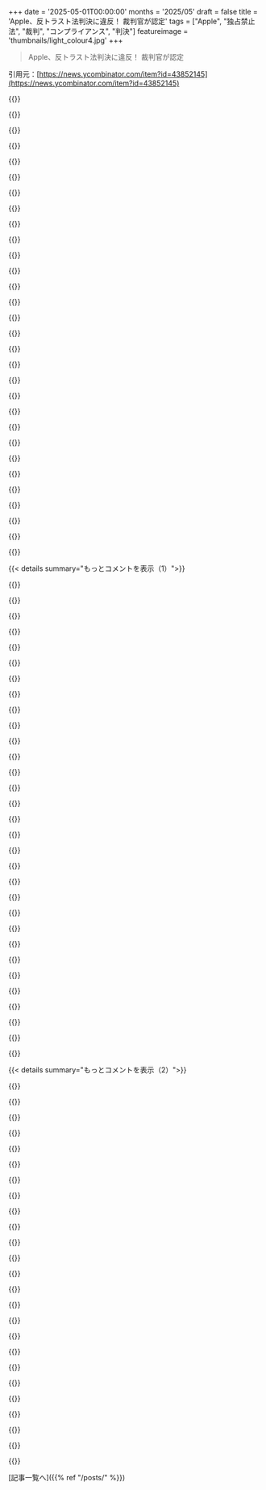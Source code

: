 +++
date = '2025-05-01T00:00:00'
months = '2025/05'
draft = false
title = 'Apple、反トラスト法判決に違反！ 裁判官が認定'
tags = ["Apple", "独占禁止法", "裁判", "コンプライアンス", "判決"]
featureimage = 'thumbnails/light_colour4.jpg'
+++

> Apple、反トラスト法判決に違反！ 裁判官が認定

引用元：[https://news.ycombinator.com/item?id=43852145](https://news.ycombinator.com/item?id=43852145)




{{<matomeQuote body="裁判資料を読むと、Appleの裏側がよく分かって面白いよ。[0]<br>2021年11月16日のSlackのやり取りで、プロジェクトミシガン担当者が警告画面の文言をどうするか話してるんだけど、「’外部サイト’って怖く聞こえるから、役員連中が気に入るぞ」って提案があったり、別の人は「もっと悪くするために、アプリ名じゃなくて開発者名を追加できるよ」って言ってて、それに別の人が「おー、それいいね」って返信してるんだ。[0]はこのリンクから読めるよ。<br>https://storage.courtlistener.com/recap/gov.uscourts.cand.36...”" userName="troad" createdAt="2025/05/01 09:16:31" color="#45d325">}}




{{<matomeQuote body="裁判官が使うべき文言を具体的に指定してないなら、これって全然違反じゃないように見えるけど？「競合他社を使ってください。うちよりずっと良い体験ができますよ」みたいに言うべきなの？" userName="hajile" createdAt="2025/05/01 12:24:31" color="">}}




{{<matomeQuote body="弁護士だけど、それは違うな。これは間違いなく違反だよ。<br>差止命令は、意図的に「差し止められる、または要求される行為を合理的な詳細さで説明する」ことだけが求められてる。鍵は「合理的」ってことね。全てを指定する必要はないし、特に命令を受ける側が詳しい場合はね。<br>裁判所が文言とか全部指定する必要があると思ってるみたいだけど、絶対にそんなことない。どうやるか考えるのはお前の仕事で、もしもっと情報が必要なら、驚くことに裁判官に聞くことも、自分の提案が遵守になるか聞くこともできるんだ。" userName="DannyBee" createdAt="2025/05/01 13:14:53" color="#ff33a1">}}




{{<matomeQuote body="悪意ある対応もだけど、一番ショックなのは、裁判所の差止命令が出て、今後調査される可能性があるのを分かってて、あんなやり取りを文字に残してることだよ。マジで、世界トップ10に入る大企業が、収益のために法廷とチキンレースしてるんだぜ。これって適当な社員じゃなくて、差止命令遵守のための「プロジェクトミシガン」の担当者たちなんだろ？<br>そのプロジェクトに関わる人全員に、弁護士がデバイスに近づくたびに張り付いてるべきじゃないの？" userName="avar" createdAt="2025/05/01 12:39:09" color="#38d3d3">}}




{{<matomeQuote body="ここで根本的な議論に切り込もうぜ。政府が人の心理状態を指示するなんて絶対許されるべきじゃないし、事実じゃなくて感情に基づいて指示するなんてのもダメだろ。<br>裁判官がその意味で「合理的」を求めたなら、合理性の範囲を定義すべきだったんだ。「合理的なのは俺様裁判官が合理的と考えることだ」って思い込みは、あらゆる意味でダメだ。裁判官の心を読めるわけじゃない。もし言いたいことを正確に言わなかったんなら、悪いのは裁判官の方だ。" userName="hajile" createdAt="2025/05/01 16:00:39" color="">}}




{{<matomeQuote body="法律って客観的な真実じゃないんだよ。危険運転とかハラスメントとか、全部の形が具体的に定められてるわけじゃない。でも、アヒルみたいに歩いてアヒルみたいに鳴くなら、それはアヒルだろ。<br>関係者がこれが分からないほど頭が悪いなら、Appleはもっと賢い人間を雇うべきだね、だってこれから大変なことになるだろうから。UI担当者だけじゃなくて、何でも法務を通るはずだろ。似たような判決を受けたことがある会社と契約したことあるけど、彼らは慎重だったよ。" userName="bcrosby95" createdAt="2025/05/01 16:30:42" color="">}}




{{<matomeQuote body="危険運転みたいなのは刑事事件で、専門家や陪審員が両方の立場を説明する。いろんな視点を持つ陪審員がいるから、裁判官個人の偏見に左右されにくい。一方、これは民事事件だ。陪審員は関わってない。<br>判決を実行するチームは裁判とは直接も間接も関わってない。判決が曖昧なのは、裁判官が専門家じゃなくて、自分が書いたことについて資格がなかったからだと思う。合理的な結論に達するために専門家に相談する代わりに、専門家でもないのに専門家ぶって進めたんだ（俺に言わせりゃ合理的じゃないな）。<br>曖昧なガイドラインで思った結果が出なかった時、話し合う代わりに、専門家が裁判官の意図を読むべきだと決めつけ、理解できなかったことに対して、裁判官の立場を利用して罰したみたいだね（俺には悪意に近いように見える）。" userName="hajile" createdAt="2025/05/01 16:57:14" color="">}}




{{<matomeQuote body="民事事件で専門家が証言しないとでも思ってるの？<br>法律について、何の根拠もない、この場合、実際の個人的経験からも来てない、すごく手の込んだ長文のわめきを聞かされるの、ほんと疲れるし、混乱を生むだけだよ。<br>例えば、さっき法廷は「合理的」という言葉に頼るべきではないと言ったでしょ？ それほど法システムに関する経験が皆無であることを示す簡単な方法はないね。コードみたいに法律が機能すべきだってプログラマーが勘違いしてるのは悲しいことだけど、もっと悲しいのは、必要性から法律がソースコードみたいに機能してはならないってことを、実際の人生経験がないせいで理解できてないってことだ。" userName="freejazz" createdAt="2025/05/01 17:34:58" color="#ff5c5c">}}




{{<matomeQuote body="既存の仕組みには詳しいけど、それが欠陥だと思ってるんだよ。<br>民事事件で専門家が証言しないなんて言ってない。俺の主張は、裁判官が専門外の分野で判決を下す際に、専門家に相談すべきだったってことだ。<br>お前は合理的という概念の弁護をしてるんじゃなくて、ただそれが存在すると主張してるだけで、それが良いものだという意味を含ませてるんだろ。さらに、裁判官による合理的という主張が、専門家や陪審員による合理的という主張と同じ重みを持つべきだと暗に示してるみたいだな。<br>これらの主張を弁護できるの？" userName="hajile" createdAt="2025/05/01 17:46:33" color="">}}




{{<matomeQuote body="マジかよ。<br>どんだけひどくなるんだ？<br>完全に悪意あるじゃん。" userName="bitpush" createdAt="2025/05/01 09:34:31" color="">}}




{{<matomeQuote body="悪意のあるコンプライアンスってマジであるんだよ。<br>中立的な言葉を使うべきなのにね。" userName="jkirsteins" createdAt="2025/05/01 12:28:29" color="">}}




{{<matomeQuote body="こういうメッセージ受け取るのマジで不快なんだよね、特にEUの指示に従ったやつとか。<br>あからさまにAppleっぽくない見た目にしてあって、いつものAppleのきれいな表示がないせいで、なんかマルウェアか詐欺みたいに感じちゃうんだ。<br>皮肉なことに、それが意図的なAppleの悪意のあるコンプライアンスのごまかしだって思われちゃって、iOSの体験全体が嫌になっちゃうんだよね。" userName="kmfrk" createdAt="2025/05/01 10:48:23" color="#45d325">}}




{{<matomeQuote body="悪意のあるコンプライアンスが違法になるのは、実際に従わない場合だけだよ。" userName="hajile" createdAt="2025/05/01 13:02:21" color="">}}




{{<matomeQuote body="そもそもなんで言葉なんか使う必要があるの？<br>なんでアプリ開発者が直接支払い画面開けるようにしないの？" userName="larsnystrom" createdAt="2025/05/01 12:39:16" color="">}}




{{<matomeQuote body="それも違うよ。<br>誠実さ（Good faith）は必須なんだ。<br>不誠実に振る舞ったら、それでも制裁を受ける可能性がある。<br>これについて何か背景知識あるの？<br>それともただ現実こうあってほしいって言ってるだけ？<br>だって君が言ってること、弁護士じゃなくても10分調べれば正しい情報見つけられるくらい間違った情報ばらまいてるだけじゃん。" userName="DannyBee" createdAt="2025/05/01 13:17:26" color="#ff5733">}}




{{<matomeQuote body="裁判官の命令読むとマジ「激怒して真っ赤になった」って感じだね。引用すると、Appleのバイスプレジデント・オブ・ファイナンス、Alex Romanは宣誓で嘘ついたってさ。裁判所は「これは差し止め命令で交渉じゃない」「やり直しはない」「遅延は許さない」「Appleは競争妨げない」ってキレてるよ。命令順守を避けるための新たな反競争行為は禁止だってさ。" userName="caf" createdAt="2025/05/01 10:09:08" color="#ff5c5c">}}




{{<matomeQuote body="「外部ウェブサイト」（”external website”）がどう悪意のあるコンプライアンスなのかすらよく分からないな。<br>うん、怖がらせる意図があるのは分かる。<br>でも「外部ウェブサイト」ってのは正しくて中立的な言葉で、つまり... 外部ウェブサイトって意味じゃん。" userName="raincole" createdAt="2025/05/01 12:54:51" color="">}}




{{<matomeQuote body="裁判官は、Alex Romanの行動とそれに加担した全員を法廷侮辱罪の審理にかけるよう言及したらしいよ。<br>これ懲役刑の可能性があるんだ。<br>まさかAppleが、役員に懲役のリスクがあるほど露骨に法廷に逆らうなんて思ってもみなかった。" userName="Gareth321" createdAt="2025/05/01 10:16:30" color="#ff5c5c">}}




{{<matomeQuote body="「一番ショックなのは、命令後で証拠開示ありうるのに、あんなこと書いてる奴がいるってこと。」っていう意見について。<br>負けた後は手続きは敵対的じゃなくなり、命令順守の証拠や報告を求められるのが普通だから、順守の記録を残すのは当然なんだ。<br>これはその結果見る記録の典型的なものだよ。<br>むしろAppleが嘘つかなかったのが唯一ショックかも :)<br>たいてい特権で隠そうとするけど、うまくいかないんだよね。" userName="DannyBee" createdAt="2025/05/01 13:30:24" color="#785bff">}}




{{<matomeQuote body="＞だから、それが良いっていう含みを持って存在し続けなきゃいけない<br>こういう概念が良いのは、君みたいな態度の人がいるからだよ。法の目的は抜け穴探しじゃなく、文字通り意図にも従わせることなんだ。法律を回避しようとするヤツはできるだけ厳しく罰せられるべき。会社や人が clever な手で法律を破ろうとするより、誠実に法律に従おうとする方が社会にとってずっと良いからさ。だから悪質なヤツはできるだけ罰せられるべきなんだ。" userName="stale2002" createdAt="2025/05/01 18:18:22" color="">}}




{{<matomeQuote body="だったらさ、法律全部なくしてさ、『悪くなるな』っていう法律だけにして、あとは裁判官とか陪審員にその場で決めさせればいいじゃんか。ホントはさ、あんた自身の主張だって信じてないんでしょ。あんたはさ、ありとあらゆる許されない行為をすっごく詳しく規定する法律をたくさん作りたいんでしょ。あんたが俺と違うのは、その線をどこに引くべきかってとこだけだよ。" userName="hajile" createdAt="2025/05/01 18:40:39" color="">}}




{{<matomeQuote body="＞遵守するために自分がやってることを記録しなきゃいけない<br>親コメントが引用したテキストって、遵守するために必要な記録の一部じゃないと思うんだよね。弁護士は特定の会話は直接会って話せって言うらしいし、こういう会話がテキストで残ってるってのが驚きだわ。" userName="egonschiele" createdAt="2025/05/01 14:28:23" color="">}}




{{<matomeQuote body="弁護士が何を言うか知ってるよ、エンジニアだけど弁護士もやってるからね。文脈も大事。これはさ、証拠隠しじゃなくて、やってることを裁判官に見つからないようにする話なんだ。これ、マジで悪い計画だよ。Googleも非公式会話で制裁受けた後、証拠作らないで逃れる時代は終わってる。これは悪いアドバイス。俺がクライアントに言ってた良いアドバイスは、『悪いことしてないなら、してるみたいに振る舞うな。悪いことしてるなら、やめろ』だよ。" userName="DannyBee" createdAt="2025/05/01 18:05:22" color="#ff5733">}}




{{<matomeQuote body="これからはさ、企業研修プログラムで『ユーザーに通知する』って言う時に『ユーザーを怖がらせる』って意味で言おうって教えるようになるんだろうね。そしたらもう裁判でそんな証拠は出てこなくなるんだよ。Microsoftが『競争を潰す』って言葉を絶対使うなって教えたみたいにさ。でもさ、結局やってることは全部同じなんだろうけどね。" userName="Jensson" createdAt="2025/05/01 10:08:25" color="#785bff">}}




{{<matomeQuote body="今の解釈は知ってるけど、論理的にムリがある。『合理性』が鍵だけど裁判官の心は読めないし、主観的だよ。技術やUI/UXの専門家じゃない裁判官が合理的な実装を判断なんて無理。彼女が専門家なら具体的な判決書けたはず。合理性は資格ない裁判官の不合理な判断を隠す言い訳だ。あと『誠実さ』だけど、数百数千人の心の状態を裁判官一人で判断なんて不可能。結果で判断するしかないなら最初から結果明確にすべき。これも裁判官の無能さの言い訳。誠実さや合理性は、専門家じゃない裁判官が企業相手に使うには壊れてる。" userName="hajile" createdAt="2025/05/01 16:35:13" color="#45d325">}}




{{<matomeQuote body="＞もし悪いことしてるなら、やめろ。<br><br>あんた弁護士かもだけど、Apple相手ならこれ悪いアドバイス。彼らは有能な弁護士雇えるし、差止命令無視してるって知ってたか、裁判官がこう見るって予測できたはず。だから『悪いこと』やる気満々でも法的助言は使えるんだ。俺が驚くのは、証拠を裁判所に渡しちゃわないようにワークフロー変えるのがいかにヘタクソだったか。関係者集めて記録残さないようにできたはず。結果同じ言葉でも、裁判所はSlack検索だけで証拠得られなかった。証言強制されても『誰々がこう思った』程度になっただろうし。コピペされた引用よりは絶対マシだったって。" userName="avar" createdAt="2025/05/01 18:22:25" color="#785bff">}}




{{<matomeQuote body="そうしたらさ、その研修内容自体が証拠として出されて（Google の反競争的な研修みたいにね）、彼らがわざと反競争的だったって証明するために使われるんだよ。で、また同じことの繰り返しになるってわけ。" userName="lazide" createdAt="2025/05/01 10:33:51" color="#ff5c5c">}}




{{<matomeQuote body="『合理的』の良い使い方だね：あんたの投稿、信じられないくらい不合理だよ。法律とか『合理性』の法の適用、他の『誠実さ』の基準の例に基づかない、長くて長い不満だね。全然専門知識もないのに、まるでその裁判官より法律分かってるみたいな態度で話してる。合理性って心の状態じゃないから、『裁判官がどうやってこの人たちの心を読み取るんだ』なんて聞くと、心の状態を扱う法律にどう対処するんだ？って疑問が湧くじゃん。これ、法律の世界じゃ大した問題じゃないんだよ。俺たちは証拠と、証拠から導き出せる合理的な結論と推測に頼ってるんだ。" userName="freejazz" createdAt="2025/05/01 17:39:54" color="#ff5c5c">}}




{{<matomeQuote body="だってさ、ユーザーが詐欺に遭ったら Apple を責めるだろうからだよ。自分の管理外のリンクをクリックする時に警告を出すウェブサイトっていっぱいあるじゃん。" userName="scarface_74" createdAt="2025/05/01 12:49:32" color="">}}




{{<matomeQuote body="正直、色んな会社の社内連絡でこれより全然ひどいのみたことあるよ。Appleをかばうわけじゃないけど、これ普通に話してるだけじゃない？" userName="tokioyoyo" createdAt="2025/05/01 12:19:30" color="">}}




{{< details summary="もっとコメントを表示（1）">}}

{{<matomeQuote body="うちの銀行とか証券会社（あと子供の学校サイトもだったかな）が、外部サイトへのリンク踏むたびに警告出すのと同じ理由って感じ（そう見られてる）。「銀行とか証券会社が普通にやってんなら俺らがやってもOKっしょ」って思うのも、「これでユーザーが変なアプリの詐欺リンク踏まされるの防げるかも」って思うのも、どっちもそれなりの理由あると思うんだよね。" userName="sokoloff" createdAt="2025/05/01 12:58:05" color="">}}




{{<matomeQuote body="Judge Rogersの判決文がやばいよ。Appleをめちゃくちゃボコボコにしてるから、ざっとでいいから全文読んでみるのおすすめする。" userName="thealexliang" createdAt="2025/05/01 01:00:34" color="#785bff">}}




{{<matomeQuote body="「この裁判所に、Appleに二度目のチャンスはない。」<br>このフレーズ書いた事務官？か誰か、最高すぎるだろ！よく通ったな（笑）。マジMVPだわ。" userName="tyre" createdAt="2025/05/01 05:05:04" color="">}}




{{<matomeQuote body="John GruberがDaring Fireballで一番面白いところを選んでくれてるよ。［1］<br>［1］ https://daringfireball.net/2025/04/gonzales_rogers_apple_app..." userName="JumpCrisscross" createdAt="2025/05/01 08:04:55" color="#ff5733">}}




{{<matomeQuote body="彼は簡潔にするのがうまいね。「裁判官が太字とかイタリック使い始めたら、キレてる証拠だと思っていいよ。」ってさ。" userName="sosull" createdAt="2025/05/01 12:05:45" color="">}}




{{<matomeQuote body="めっちゃ良い判決だね…でも、ここまで来るのにめっちゃ時間かかったよ。USはもっと前からApp Store税について何かやるべきだったんだ。みんなAppleが裁判勝ったと思ってたけど…結局はここまで来るのに時間がかかっただけなんだよね。裁判官相手に悪意ある従順なんて、一度しか許されないってことさ。" userName="ocdtrekkie" createdAt="2025/05/01 03:58:21" color="#ff5c5c">}}




{{<matomeQuote body="ここで反論の例を挙げてもらってもいいんだけど、僕の印象だとUS（最近だけじゃなく歴史的に）って、US企業が儲けるのを急いで規制したりしないんだよね。既存の法律をめちゃくちゃ無視した場合の例外を除いて。効果的な規制って、USのお家芸じゃないんだよ。" userName="BLKNSLVR" createdAt="2025/05/01 10:11:46" color="">}}




{{<matomeQuote body="USは自国の産業を規制するのに問題なんてないよ。ただEUみたいに、恐れて予防的にやったりしないだけ。実際にビジネスが発展してから、どんな損害が出てるか評価するんだ。" userName="VWWHFSfQ" createdAt="2025/05/01 12:56:00" color="">}}




{{<matomeQuote body="ってことはさ、GoogleとかMetaとかAmazonとか他の巨大テックを評価するのはまだ早すぎるって主張？ それなんか違うと思うし、EUはもっとずっと早く規制の必要性に気づいてた気がするな。" userName="poincaredisk" createdAt="2025/05/01 14:58:08" color="">}}




{{<matomeQuote body="まだ時期尚早だって議論してるわけじゃないよ。反トラスト訴訟は明らかに進行中だしね。でもEUが本格的に取り締まり始めたのも、まだここ10年くらいの話で、割と最近なんだよね。" userName="VWWHFSfQ" createdAt="2025/05/01 15:08:26" color="">}}




{{<matomeQuote body="問題は、ダメージが2014年には明らかだったのに、2025年まで何もしなかったことだ。テクノロジーの世界じゃ、そんな反応速度は遅すぎるどころじゃない。正直、最大の問題は調査開始時期じゃなくて、どれだけ長くこれらの企業がプロセスを悪用するのを許したかだね。このケースは2020年に始まったんだけど、AppleとかGoogleがこういうケースでやってきたことのほとんどは、裁判所が延長を許すのを悪用して、信じられないくらい遅延させたことなんだ。彼らが使う戦術の一つは、ここでもEUでも、もっと時間が必要、もっと時間が必要と言って、最後の延長のギリギリになって「いや、私たちは何も悪いことしてないと思う」って言うこと。彼らは延長なんて必要なかったんだよ、ただ時間を無駄にしてただけ。だって現状維持で稼げる金額が、引き延ばす価値があるくらいすごいからね。むしろ、一番の改革は、大企業には裁判期限の延長を認めないって言うべきだと思う。彼らは文字通り何十億ドルものお金と何百人もの弁護士がいるんだ、期限内にやるべきことを終わらせられない理由なんてない。もっと時間を求めるのは、悪意とみなされるべきだよ。" userName="ocdtrekkie" createdAt="2025/05/01 18:15:57" color="#ff5c5c">}}




{{<matomeQuote body="”これで終わり”って、実際どういう意味？<br>Appleはまだビジネスしてるし、悪意のある遵守から3年分の利益を得てる。判事からの厳しい手紙と、数人の個人への侮辱罪の可能性くらいしか受けてないみたいだけど。<br>Appleはこの行動に対して、現実世界でどんな影響を受けるんだろう？" userName="Wobbles42" createdAt="2025/05/01 14:52:03" color="">}}




{{<matomeQuote body="”いつものことだけど、隠蔽工作でかえって悪くなった”って、誰か説明してくれる？ 私が理解してる限り、Appleは本来やるべきだったことを命じられてるだけだよね。裁判の裁定を無視したことに関係する、私が理解してない追加の罰則とかがあるの？" userName="mijoharas" createdAt="2025/05/01 15:04:21" color="">}}




{{<matomeQuote body="裁判所とEpicの費用を支払うように命じられてるよ。それと、侮辱罪の可能性でDepartment of Justiceに送られたって。" userName="dragonwriter" createdAt="2025/05/01 15:07:20" color="">}}




{{<matomeQuote body="これだよ→ https://s3.documentcloud.org/documents/25924283/epic-v-apple..." userName="ukuina" createdAt="2025/05/01 08:58:41" color="">}}




{{<matomeQuote body="罰金は出るだろうけど、誰も刑務所には行かないと思う。Appleは控訴するだろうね。この”ステアリング”に関する訴えでは、表現の自由を根拠に勝つ可能性が高いんじゃないかな。結局彼らのプラットフォームだし。<br>私の心配は、私たちが依存してるプラットフォームを民間企業がコントロールしてることの方が大きいな。本当に水晶玉で10年とか数十年後の未来を見てみたいって思うよ、この件に関して人類はどうなってるんだろうって。私たちの法制度は、このリスクを管理する能力が低いみたいだ。" userName="intrasight" createdAt="2025/05/01 13:29:22" color="#ff5733">}}




{{<matomeQuote body="連邦裁判所はPhilip Moris USAとR.J. Reynolds Tobaccoにこう述べろと命じたことがある。「喫煙は数多くの病気を引き起こし、毎日平均1,200人のアメリカ人の死につながっています。」表現の自由は、過去の違法行為を償うために、裁判所が被告に特定のことを言わせたり言わせなかったりすることを妨げないんだ。このケースでは、裁判所は最初Appleにステアリングに関して少し柔軟性を許したんだけど、Appleはそれを悪用してウェブ購入が”怖く”聞こえるようにした。その罰則が、その柔軟性を失うことなんだよ。" userName="Zak" createdAt="2025/05/03 11:41:49" color="#ff33a1">}}




{{<matomeQuote body="はるかに大きな問題は、Appleエコシステム外での購入に対する27%の手数料のことだ。この判決が維持されれば、その収益源はなくなるからね。" userName="HDThoreaun" createdAt="2025/05/01 13:44:49" color="">}}




{{<matomeQuote body="＞ internally, Phillip Schiller had advocated that Apple comply with the Injunction, but Tim Cook ignored Schiller and instead allowed Chief Financial Officer Luca Maestri and his finance team to convince him otherwise.<br>The bean counters won.<br>I guess Tim Cook does care about the bloody ROI after all.https://www.forbes.com/sites/stevedenning/2014/03/07/why-tim...<br>Schillerは判決守ろうって言ったのに、Tim Cookは無視してLuca Maestriと財務の人たちの意見聞いたんだね。結局、数字しか見てないんだ。やっぱROI大事なんだな。" userName="xuki" createdAt="2025/05/01 02:28:13" color="#ff33a1">}}




{{<matomeQuote body="This worries me beyond anti-competitive stuff.<br>If Tim Cook is willing to lie and cheat for extra revenue, I can’t trust that Apple is honest about their privacy commitments.<br>Services revenue line must keep going up, and their ad business is a growth opportunity.<br>これ、反競争的なこと以上に心配だよ。Tim Cookが稼ぐためなら嘘ついたり不正したりするなら、Appleがプライバシー守るって言ってるのも信用できないじゃん。サービス収入は増やしたいだろうし、広告も儲かるだろうからね。" userName="pornel" createdAt="2025/05/01 06:47:57" color="#38d3d3">}}




{{<matomeQuote body="＞ I can’t trust that Apple is honest about their privacy commitments<br>This is a funny comment for me to read. Did anyone honestly think that Apple was touting privacy as anything other than a competitive advantage for revenue maximization? They’ve had things like iAd, their services revenue has grown massively as hardware sales plateau, and they are nowhere near as ”private” in certain countries either.<br>前のコメント「プライバシー守るって言ってるの信用できない」って見て、ちょっと笑った。だって、Appleがプライバシーを単なるビジネスの武器として使ってるだけじゃないって、マジで信じてた人いるの？ iAdとかもあったし、最近はサービスの売上伸ばしてるしね。一部の国じゃ全然“private”じゃないし。" userName="satvikpendem" createdAt="2025/05/01 07:48:15" color="#ff33a1">}}




{{<matomeQuote body="I agree, but I might phrase it a little bit differently. I recommend thinking about corporate stances as actions and interests, not moral intentions. Don’t expect a corporation to do things for moral reasons. Trust them only to the extent that their actions are in their self interest. To be fair, some organizations do have charters and interests that make them more palatable than others.<br>One takeaway to startups that hope to stand for something even after tremendous growth and leadership changes: you have to build governance and accountability structures into your organizational DNA if you truly want specific values to persist over the long run.<br>同感だけど、ちょっと違う言い方させて。企業の姿勢は、道徳的な意図じゃなくて、行動と利益で判断した方がいいよ。企業が道徳的な理由で何かするなんて期待しちゃダメ。自分の利益になる時にだけ信用すればいい。もちろん、他よりマシな企業もあるけどね。これから大きくなるスタートアップへの教訓としては、もし大事にしたい価値観があるなら、ちゃんと組織のルールにガバナンスとか説明責任の仕組みを最初から組み込んどかないと、後で変わっちゃうってことだね。" userName="xpe" createdAt="2025/05/01 07:59:18" color="#ff5733">}}




{{<matomeQuote body="iAd is stated as being built differently to how other adtech networks work.<br>I personally believe that Apple is able to make different (better), choices in the name of a consumer privacy, than Google will.<br>Android is built from the ground up to provide surveillance data to Google-controlled adtech - that’s their revenue model. I don’t begrudge them that, people should have choice, etc. but the revenue model is adtech first and foremost.<br>Apple want services revenue, they like services revenue, but historically they’re a vertically integrated tech platform manufacturer whose revenue model is building better platforms consumers want.<br>It’s true that the services model may start to compromise that - and they’ve definitely started to make some poor choices they might need to pull back on to protect the core platform model - but I do think we’re not comparing like with like when we say that Apple is no different to any other company in this space.<br>iAdは他の広告サービスと違うって言われてるし、個人的には、Appleはユーザーのプライバシー守るためにGoogleより良い選択ができると思ってる。AndroidはそもそもGoogleの広告のためにユーザー情報集めるように作られてるから、それが一番の稼ぎ方なんだ。別にそれでいいけど、Appleはもともとユーザーがいいなって思う製品作るのが本業で、サービス収入も欲しいけど、そこが一番じゃない。サービスで悪い方向に行きそうな選択もしてるのは確かだけど、Appleを他の会社と一緒くたにするのは違うんじゃないかな。" userName="PaulRobinson" createdAt="2025/05/01 09:01:00" color="#ff5c5c">}}




{{<matomeQuote body="Therefore it’s better to stay the hell away from companies who actively seek to take away your freedom.<br>だから、積極的に自由を奪おうとする会社には近づかないのが一番だよ。" userName="amelius" createdAt="2025/05/01 11:39:38" color="">}}




{{<matomeQuote body="Apple is a for-profit business, and like most such entities, its primary concern is its bottom line. If promoting privacy aligns with that objective, so be it. However, the company does not have an inherent inclination toward acting ethically beyond what serves its business interests.<br>Appleは営利企業だから、他のほとんどの会社と同じで、一番考えてるのはお金だよ。プライバシー守るのが儲けになるならそうするし、そうじゃないなら倫理的に行動するなんて傾向はないね。" userName="drooopy" createdAt="2025/05/01 07:56:53" color="">}}




{{<matomeQuote body="I don’t think there are any companies that care one way or the other about taking away your freedom.<br>Companies are revenue maximizers, period. The ones that aren’t quickly get displaced by ones that are.<br>The simpler test is to stay away from any company that has anything to gain by taking away your freedom. THAT unfortunately is most of them.<br>The depressing reality in consumer tech is that anything with a CPU doesn’t belong to you, doesn’t work for you, and will never do more than pretend to act in your best interest.<br>自由を奪うことなんて気にしてる会社なんていないと思うよ。会社は儲けることしか考えてない。そうじゃないとすぐ潰れるからね。一番簡単なのは、あなたの自由を奪って得する会社からは距離を置くこと。でも、残念ながらほとんどの会社がそうなんだよね。悲しい現実だけど、CPUが入ってるものはあなたのものじゃないし、あなたのために動かない。あなたの味方みたいに見えるだけなんだよ。" userName="Wobbles42" createdAt="2025/05/01 14:02:09" color="">}}




{{<matomeQuote body="That’s not universally true, at least. From https://www.macobserver.com/news/tim-cook-rejects-ncppr-poli...:<br>＞ “When we work on making our devices accessible by the blind,” he said, “I don’t consider the bloody ROI.” He said that the same thing about environmental issues, worker safety, and other areas where Apple is a leader.<br>＞ As evidenced by the use of “bloody” in his response—the closest thing to public profanity I’ve ever seen from Mr. Cook–it was clear that he was quite angry. His body language changed, his face contracted, and he spoke in rapid fire sentences compared to the usual metered and controlled way he speaks.<br>More broadly, I know that for-profit businesses are concerned with their bottom line, and I know businesses regularly throw other values under the bus in pursuit of profit.<br>But I’m not sure it’s possible to build a successful business (in terms of maintaining consumer trust, attracting and motivating decent employees, etc.) without some values beyond what’s immediately quantifiable on the bottom line.<br>それは全部が全部正しいわけじゃないよ。https://www.macobserver.com/news/tim-cook-rejects-ncppr-poli... からだけど、Tim Cookが「目の不自由な人がデバイス使えるようにする時に、ばかげたROIなんて考えない」って言った記事があるんだ。環境問題とか社員の安全についても同じこと言ってたらしいよ。その“bloody”って言葉を聞いて、彼が相当怒ってたのがわかったって。もちろん企業は儲けが大事だし、そのためなら他のこと犠牲にするのも知ってる。でも、消費者から信用されたり、良い社員を集めたりするためには、お金だけじゃ測れない価値観も必要なはずだよ。" userName="joshkel" createdAt="2025/05/01 11:40:52" color="#45d325">}}




{{<matomeQuote body="Appleのプライバシーへのコミットメントって、道徳じゃなくて自分たちのビジネスのためだよな。広告で成り立ってるオープンなネットは望んでなくて、広告会社がユーザーを追跡しにくくしてるんだ。欲しいのは、App Storeから入れるアプリに囲い込まれたネットで、自分たちが30%もらうサブスクとかIAPsで稼ぐことなんだよ。" userName="someNameIG" createdAt="2025/05/01 09:01:36" color="#ff33a1">}}




{{<matomeQuote body="GoogleがDoubleClickと合併して”don’t be evil”ポリシーを投げ捨てたのと似てるね。生ぬるい意見だけど、広告業界ってのは本質的に邪悪だと思うわ。" userName="20after4" createdAt="2025/05/01 07:19:16" color="#ff33a1">}}




{{<matomeQuote body="AndroidはGoogleなしで使えるよ。" userName="kelvinjps10" createdAt="2025/05/01 10:08:26" color="">}}

{{</details>}}




{{< details summary="もっとコメントを表示（2）">}}

{{<matomeQuote body="現実的には、同じくらい酷いAndroidの亜種を出してる別の会社に乗り換えないと無理だけどね。" userName="hajile" createdAt="2025/05/01 12:26:49" color="">}}




{{<matomeQuote body="俺はIntelとかAMDの箱で何十年もLinux動かしてるけど、そんな問題は全くないぞ。" userName="amelius" createdAt="2025/05/01 14:38:19" color="">}}




{{<matomeQuote body="悲しいことに、OpenAIの失敗で、ああいう類の構造への信頼も損なわれちゃったね。" userName="Tarq0n" createdAt="2025/05/01 08:38:53" color="">}}




{{<matomeQuote body="南部のゲイのブーマーが本能的に個人のプライバシーを気にかけるってのは信じられるね。若い頃はずっと、自分の身を守るためにすごく用心する必要があっただろうから。" userName="petesergeant" createdAt="2025/05/01 11:06:27" color="">}}




{{<matomeQuote body="＞”血まみれのROIなんて考慮しない”って。環境問題とか労働者の安全とか、Appleがリーダーシップを取ってる他の分野でも同じこと言ってたけど、信じてたわけ？ごめん、人生でシニカルになるのはやめようとしてるんだけど、彼はまさにみんな、特にAppleファンが聞きたいことを言ったんだよ。彼が嘘をつかないって？Appleの役員のひとりが法廷で堂々と嘘をついたって、ついさっき話してたところじゃん。" userName="poincaredisk" createdAt="2025/05/01 13:23:42" color="#ff5733">}}




{{<matomeQuote body="このコメント、えげつない正直さが好きだな。”＜悪いこと＞を望まないから、＜自分たちの収益にとって良い同じくらい悪いこと＞を選ぶんだ”ってやつ。" userName="piyuv" createdAt="2025/05/01 14:26:01" color="#ff5733">}}




{{<matomeQuote body="Steve Jobsについてどう思うにしても、彼はリーダーだったし、物事がここまでひどくなるのを許さなかっただろうね。今はリーダーシップが凡庸で、Apple製品は見た目は良いけど、中身のない骨抜きにされたコンピューティング体験だよ。" userName="m463" createdAt="2025/05/01 15:48:43" color="#45d325">}}




{{<matomeQuote body="Trumpの話。AppleのCookはAmazonのBezosより骨があるかな？ 自称”一日目からの独裁者”の就任式に顔出した連中は、もしかしたら信念に乏しいかもね。" userName="naruhodo" createdAt="2025/05/01 07:18:27" color="">}}




{{<matomeQuote body="両方いけるぜ。だってWebは潰せないんだから。OSでいいプライバシーも、開かれたWebも、アプリのコントロールもね。（Webサイトである必要ないアプリはいっぱいあるし）" userName="kergonath" createdAt="2025/05/01 16:32:52" color="">}}




{{<matomeQuote body="Intel Management Engineって聞いたことある？<br>Intelのチップ内隠しOSのことだよ。<br>たぶんAMDにも似たのあるだろうね。" userName="syndeo" createdAt="2025/05/01 19:46:05" color="">}}




{{<matomeQuote body="Cookの動機について考察。利益だけか、それとも倫理的な信念も持ってるか？<br>1. 利益のために株主に嘘ついた。<br>2. 倫理観もあるけど、利益や圧力で妥協する。<br>2番目の方が人間ぽくてありえそう。" userName="joshkel" createdAt="2025/05/01 13:50:35" color="#ff33a1">}}




{{<matomeQuote body="でもads.apple.comは存在するよ。" userName="bluedevilzn" createdAt="2025/05/01 17:47:16" color="">}}




{{<matomeQuote body="投稿者はAOSPとかカスタムROMのこと言ってるのかな。<br>もしそうなら、まぁできるけど、普通の人がやるとは思えないね。" userName="nobleach" createdAt="2025/05/01 13:03:06" color="">}}




{{<matomeQuote body="Adobe FlashとGoogle Voiceをブロックした奴？ App Storeのゲートキーピングと開発者制限をiOSに持ち込んだのはSteve Jobsだよ。" userName="caffinatedkitti" createdAt="2025/05/01 16:17:57" color="#45d325">}}




{{<matomeQuote body="そしたら、億万長者オーナーがファシスト政権に金出すような兆円規模の独占企業は持てないよ。" userName="piyuv" createdAt="2025/05/01 16:35:38" color="#ff5733">}}




{{<matomeQuote body="Tim Cookとかデカい会社のトップのイメージは，全部マーケティングとかPRが carefully craftedしたもんだと思うな．<br>中の人はreal personかもだけど，メディアに出てるときの姿はfictional characterだよ．" userName="Wobbles42" createdAt="2025/05/01 14:13:44" color="">}}




{{<matomeQuote body="Appleのやり方，ひどすぎだろ．<br>外部決済使うと27％もchargeするんだって．Stripeのfeeも入れたらnet-zeroだよ．chargeback riskとか考えたらヤバいじゃん．<br>外部購入のリンクの表示も超制限してくるし，obnoxiousな警告画面も出すし．<br>開発者でこれ採用した人いるのかな？絶対いないと思うわ．<br>https://developer.apple.com/support/storekit-external-entitl..." userName="bze12" createdAt="2025/05/01 00:43:50" color="#45d325">}}




{{<matomeQuote body="裁判資料からだけど，Link Entitlement programの採用，全然増えてないみたい．<br>約136，000人中たった34人だって．Appleは採用に時間かかるって言ってたけど，あれ嘘ね．<br>Appleはこれだとadoptionされないの知ってて，IAPの競争をなくして自分たちのrevenueを守ろうとしたんだよ．完全にoutだろ．" userName="dns_snek" createdAt="2025/05/01 17:57:28" color="#ff5c5c">}}




{{<matomeQuote body="これってなんかstrangeなargumentだと思うんだけど．<br>Appleは，App Store外で購入できるようにするだけじゃなくて，developerにそれをApp Storeより使うように説得する責任まであるの？<br>まあ，Appleがruleを守らないようにしようとしてたっていうinternal emailsと合わせると，damningってことなのかな？" userName="jimbokun" createdAt="2025/05/01 19:54:17" color="">}}




{{<matomeQuote body="Yes，内部メールとかdocumentsで明らかになってるけど，Appleはfeeとかrestrictionsを意図的に設定して，IAPの競争が経済的に成り立たないように仕組んでたんだ．<br>見た目はルール守ってるふりしてね．<br>裁判所も言ってるけど，Appleのやったことははっきり裁判所の命令違反で，全く悪意がないとか小さな問題じゃない．<br>Revenueを守るために意図的にやったことだって認定されてるよ．" userName="dns_snek" createdAt="2025/05/01 20:05:15" color="#38d3d3">}}




{{<matomeQuote body="俺が知ってるのだと，Riley TestutのDelta Emulatorだけかな．<br>［1］： https：//www.macstories.net/news/an-app-store-first-delta-add..." userName="tech234a" createdAt="2025/05/01 01:53:26" color="">}}




{{<matomeQuote body="最近，EUでAppleに罰金が出たやつあったじゃん？<br>developerがapp内でalternative distribution channelsをpromoteしたり，external subscription websitesにlinkするのを妨げた件．<br>HNの半分くらいが”EU bad， how dare you regulate them”みたいな反応だったのに．<br>今回のはどうなの？" userName="kubb" createdAt="2025/05/01 06:30:10" color="">}}




{{<matomeQuote body="これはね，Appleが宣誓下で嘘ついて，前の裁判所の命令を意図的に守らなかったって話なんだ．<br>罰金がないとか，新しい法律じゃないとか，他の規制と違うとか，いろんな要素があるけど．<br>でも，嘘ついて意図的にcomplianceしなかったんだから，Appleを擁護するのはだいぶ難しいと思うよ．<br>元の判断に不満があってもね．<br>最近USだとGoogleの方が裁判で厳しい目にあってるから，そっちの方がsympathy得やすいかもね．" userName="zamadatix" createdAt="2025/05/01 08:02:29" color="#785bff">}}




{{<matomeQuote body="でもさ，ここの人たち（HNのね）って，intellectually curiousで，instinctive tribalismとか乗り越えられる cognitive tools持ってるはずじゃなかったっけ？" userName="kubb" createdAt="2025/05/01 07:13:13" color="">}}

{{</details>}}



[記事一覧へ]({{% ref "/posts/" %}})
